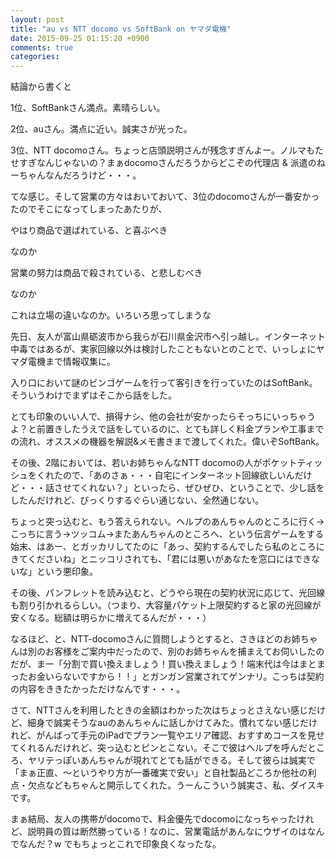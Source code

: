 ```yaml
---
layout: post
title: "au vs NTT docomo vs SoftBank on ヤマダ電機"
date: 2015-09-25 01:15:20 +0900
comments: true
categories: 
---
```


結論から書くと

1位、SoftBankさん満点。素晴らしい。

2位、auさん。満点に近い。誠実さが光った。

3位、NTT docomoさん。ちょっと店頭説明さんが残念すぎんよー。ノルマもたせすぎなんじゃないの？まぁdocomoさんだろうからどこぞの代理店 & 派遣のねーちゃんなんだろうけど・・・。

てな感じ。そして営業の方々はおいておいて、3位のdocomoさんが一番安かったのでそこになってしまったあたりが、

やはり商品で選ばれている、と喜ぶべき

なのか

営業の努力は商品で殺されている、と悲しむべき

なのか

これは立場の違いなのか。いろいろ思ってしまうな

先日、友人が富山県砺波市から我らが石川県金沢市へ引っ越し。インターネット中毒ではあるが、実家回線以外は検討したこともないとのことで、いっしょにヤマダ電機まで情報収集に。

入り口において謎のビンゴゲームを行って客引きを行っていたのはSoftBank。そういうわけでまずはそこから話をした。

とても印象のいい人で、損得ナシ、他の会社が安かったらそっちにいっちゃうよ？と前置きしたうえで話をしているのに、とても詳しく料金プランや工事までの流れ、オススメの機器を解説&メモ書きまで渡してくれた。偉いぞSoftBank。

その後、2階においては、若いお姉ちゃんなNTT docomoの人がポケットティッシュをくれたので、「あのさぁ・・・自宅にインターネット回線欲しいんだけど・・・話させてくれない？」といったら、ぜひぜひ、ということで、少し話をしたんだけれど、びっくりするぐらい通じない、全然通じない。

ちょっと突っ込むと、もう答えられない。ヘルプのあんちゃんのところに行く→こっちに言う→ツッコム→またあんちゃんのところへ、という伝言ゲームをする始末、はあー、とガッカリしてたのに「あっ、契約するんでしたら私のところにきてくださいね」とニッコリされても、「君には悪いがあなたを窓口にはできないな」という悪印象。

その後、パンフレットを読み込むと、どうやら現在の契約状況に応じて、光回線も割り引かれるらしい。（つまり、大容量パケット上限契約すると家の光回線が安くなる。総額は明らかに増えてるんだが・・・）

なるほど、と、NTT-docomoさんに質問しようとすると、さきほどのお姉ちゃんは別のお客様をご案内中だったので、別のお姉ちゃんを捕まえてお伺いしたのだが、まー「分割で買い換えましょう！買い換えましょう！端末代は今はまとまったお金いらないですから！！」とガンガン営業されてゲンナリ。こっちは契約の内容をききたかっただけなんです・・・。

さて、NTTさんを利用したときの金額はわかった次はちょっとさえない感じだけど、細身で誠実そうなauのあんちゃんに話しかけてみた。慣れてない感じだけれど、がんばって手元のiPadでプラン一覧やエリア確認、おすすめコースを見せてくれるんだけれど、突っ込むとピンとこない。そこで彼はヘルプを呼んだところ、ヤリテっぽいあんちゃんが現れてとても話ができる。そして彼らは誠実で「まぁ正直、〜というやり方が一番確実で安い」と自社製品どころか他社の利点・欠点などもちゃんと開示してくれた。うーんこういう誠実さ、私、ダイスキです。

まぁ結局、友人の携帯がdocomoで、料金優先でdocomoになっちゃったけれど、説明員の質は断然勝っている！なのに、営業電話があんなにウザイのはなんでなんだ？w でもちょっとこれで印象良くなったな。
